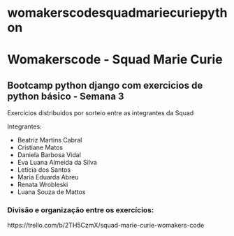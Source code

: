 # womakerscodesquadmariecuriepython

<h1>Womakerscode  - Squad Marie Curie </h1>

<h2> Bootcamp python django com exercicios de python básico - Semana 3</h2>

Exercícios distribuídos por sorteio entre as integrantes da Squad

Integrantes:
 - Beatriz Martins Cabral
 - Cristiane Matos
 - Daniela Barbosa Vidal
 - Eva Luana Almeida da Silva
 - Letícia dos Santos
 - Maria Eduarda Abreu
 - Renata Wrobleski
 - Luana Souza de Mattos

 <h3>Divisão e organização entre os exercícios: </h3>
 https://trello.com/b/2TH5CzmX/squad-marie-curie-womakers-code
